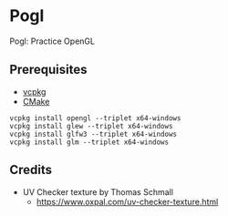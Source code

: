 # Pogl

Pogl: Practice OpenGL

## Prerequisites
* [vcpkg](https://github.com/microsoft/vcpkg)
* [CMake](https://cmake.org/download/)

``` 
vcpkg install opengl --triplet x64-windows
vcpkg install glew --triplet x64-windows
vcpkg install glfw3 --triplet x64-windows
vcpkg install glm --triplet x64-windows
``` 
## Credits

* UV Checker texture by Thomas Schmall 
    * https://www.oxpal.com/uv-checker-texture.html
